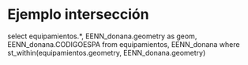 # Ejemplo intersección

select equipamientos.*, EENN_donana.geometry as geom,
EENN_donana.CODIGOESPA
from equipamientos, EENN_donana
where st_within(equipamientos.geometry, EENN_donana.geometry)
